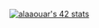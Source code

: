 [![alaaouar's 42 stats](https://badge.mediaplus.ma/greenbinary/alaaouar)](https://github.com/oakoudad/badge42)
